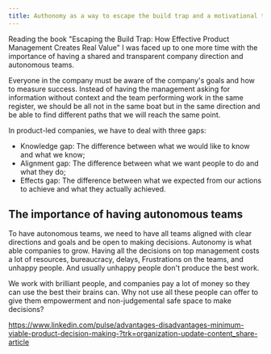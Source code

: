 ```yaml
---
title: Authonomy as a way to escape the build trap and a motivational toll
---
```


Reading the book "Escaping the Build Trap: How Effective Product Management Creates Real Value" I was faced up to one more time with the importance of having a shared and transparent company direction and autonomous teams. 

Everyone in the company must be aware of the company's goals and how to measure success. Instead of having the management asking for information without context and the team performing work in the same register, we should be all not in the same boat but in the same direction and be able to find different paths that we will reach the same point. 

In product-led companies, we have to deal with three gaps:

- Knowledge gap: The difference between what we would like to know and what we know; 
- Alignment gap: The difference between what we want people to do and what they do;
- Effects gap: The difference between what we expected from our actions to achieve and what they actually achieved. 

## The importance of having autonomous teams

To have autonomous teams, we need to have all teams aligned with clear directions and goals and be open to making decisions. Autonomy is what able companies to grow. Having all the decisions on top management costs a lot of resources, bureaucracy, delays, Frustrations on the teams, and unhappy people. And usually unhappy people don't produce the best work.

We work with brilliant people, and companies pay a lot of money so they can use the best their brains can. Why not use all these people can offer to give them empowerment and non-judgemental safe space to make decisions? 





  https://www.linkedin.com/pulse/advantages-disadvantages-minimum-viable-product-decision-making-?trk=organization-update-content_share-article